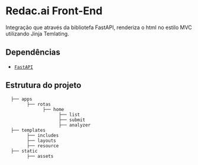 # Redac.ai Front-End
Integração que através da bibliotefa FastAPI, renderiza o html no estilo MVC utilizando Jinja Temlating.

## Dependências
- [`FastAPI`](https://fastapi.tiangolo.com/features/)

## Estrutura do projeto
      ├── apps
            ├── rotas
                  ├── home
                        ├── list
                        ├── submit
                        ├── analyzer
      ├── templates
            ├── includes
            ├── layouts
            ├── resource
      ├── static
            ├── assets
